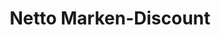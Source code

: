 ---
title: "Netto Marken-Discount"
url: /berlin/netto-marken-discount-neue-grottkauer-strasse/
shop: Supermarkt
---